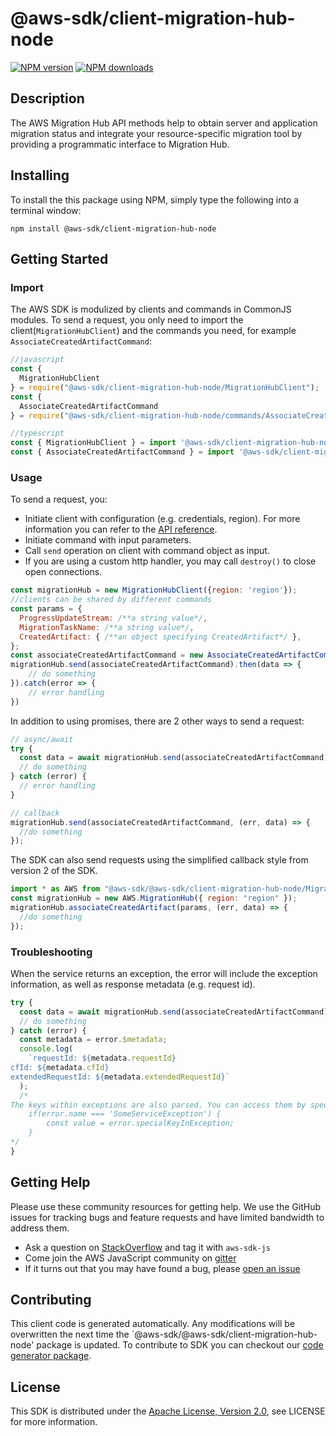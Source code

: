 # @aws-sdk/client-migration-hub-node

[![NPM version](https://img.shields.io/npm/v/@aws-sdk/client-migration-hub-node/preview.svg)](https://www.npmjs.com/package/@aws-sdk/client-migration-hub-node)
[![NPM downloads](https://img.shields.io/npm/dm/@aws-sdk/client-migration-hub-node.svg)](https://www.npmjs.com/package/@aws-sdk/client-migration-hub-node)

## Description

<p>The AWS Migration Hub API methods help to obtain server and application migration status and integrate your resource-specific migration tool by providing a programmatic interface to Migration Hub. </p>

## Installing

To install the this package using NPM, simply type the following into a terminal window:

```
npm install @aws-sdk/client-migration-hub-node
```

## Getting Started

### Import

The AWS SDK is modulized by clients and commands in CommonJS modules. To send a request, you only need to import the client(`MigrationHubClient`) and the commands you need, for example `AssociateCreatedArtifactCommand`:

```javascript
//javascript
const {
  MigrationHubClient
} = require("@aws-sdk/client-migration-hub-node/MigrationHubClient");
const {
  AssociateCreatedArtifactCommand
} = require("@aws-sdk/client-migration-hub-node/commands/AssociateCreatedArtifactCommand");
```

```javascript
//typescript
const { MigrationHubClient } = import '@aws-sdk/client-migration-hub-node/MigrationHubClient';
const { AssociateCreatedArtifactCommand } = import '@aws-sdk/client-migration-hub-node/commands/AssociateCreatedArtifactCommand';
```

### Usage

To send a request, you:

- Initiate client with configuration (e.g. credentials, region). For more information you can refer to the [API reference][].
- Initiate command with input parameters.
- Call `send` operation on client with command object as input.
- If you are using a custom http handler, you may call `destroy()` to close open connections.

```javascript
const migrationHub = new MigrationHubClient({region: 'region'});
//clients can be shared by different commands
const params = {
  ProgressUpdateStream: /**a string value*/,
  MigrationTaskName: /**a string value*/,
  CreatedArtifact: { /**an object specifying CreatedArtifact*/ },
};
const associateCreatedArtifactCommand = new AssociateCreatedArtifactCommand(params);
migrationHub.send(associateCreatedArtifactCommand).then(data => {
    // do something
}).catch(error => {
    // error handling
})
```

In addition to using promises, there are 2 other ways to send a request:

```javascript
// async/await
try {
  const data = await migrationHub.send(associateCreatedArtifactCommand);
  // do something
} catch (error) {
  // error handling
}
```

```javascript
// callback
migrationHub.send(associateCreatedArtifactCommand, (err, data) => {
  //do something
});
```

The SDK can also send requests using the simplified callback style from version 2 of the SDK.

```javascript
import * as AWS from "@aws-sdk/@aws-sdk/client-migration-hub-node/MigrationHub";
const migrationHub = new AWS.MigrationHub({ region: "region" });
migrationHub.associateCreatedArtifact(params, (err, data) => {
  //do something
});
```

### Troubleshooting

When the service returns an exception, the error will include the exception information, as well as response metadata (e.g. request id).

```javascript
try {
  const data = await migrationHub.send(associateCreatedArtifactCommand);
  // do something
} catch (error) {
  const metadata = error.$metadata;
  console.log(
    `requestId: ${metadata.requestId}
cfId: ${metadata.cfId}
extendedRequestId: ${metadata.extendedRequestId}`
  );
  /*
The keys within exceptions are also parsed. You can access them by specifying exception names:
    if(error.name === 'SomeServiceException') {
        const value = error.specialKeyInException;
    }
*/
}
```

## Getting Help

Please use these community resources for getting help. We use the GitHub issues for tracking bugs and feature requests and have limited bandwidth to address them.

- Ask a question on [StackOverflow](https://stackoverflow.com/questions/tagged/aws-sdk-js) and tag it with `aws-sdk-js`
- Come join the AWS JavaScript community on [gitter](https://gitter.im/aws/aws-sdk-js-v3)
- If it turns out that you may have found a bug, please [open an issue](https://github.com/aws/aws-sdk-js-v3/issues)

## Contributing

This client code is generated automatically. Any modifications will be overwritten the next time the `@aws-sdk/@aws-sdk/client-migration-hub-node' package is updated. To contribute to SDK you can checkout our [code generator package][].

## License

This SDK is distributed under the
[Apache License, Version 2.0](http://www.apache.org/licenses/LICENSE-2.0),
see LICENSE for more information.

[code generator package]: https://github.com/aws/aws-sdk-js-v3/tree/master/packages/service-types-generator
[api reference]: https://docs.aws.amazon.com/AWSJavaScriptSDK/latest/
